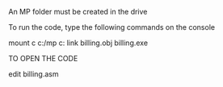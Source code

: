 An MP folder must be created in the drive

To run the code, type the following commands on the console

mount c c:/mp
c:
link billing.obj
billing.exe


TO OPEN THE CODE

edit billing.asm

